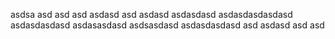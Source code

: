 asdsa
asd
asd
asd
asdasd
asd
asdasd
asdasdasd
asdasdasdasdasd
asdasdasdasd
asdasasdasd
asdsasdasd
asdasdasdasd
asd
asdasd
asd
asd
